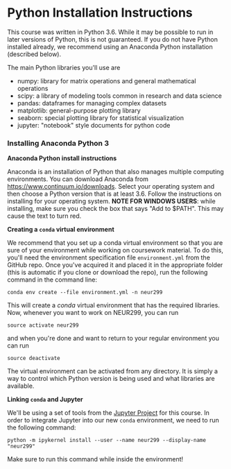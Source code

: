 # Python Installation Instructions

This course was written in Python 3.6.
While it may be possible to run in later versions of Python,
this is not guaranteed.
If you do not have Python installed already, we recommend using an Anaconda Python installation (described below).

The main Python libraries you'll use are

- numpy: library for matrix operations and general mathematical operations
- scipy: a library of modeling tools common in research and data science
- pandas: dataframes for managing complex datasets
- matplotlib: general-purpose plotting library
- seaborn: special plotting library for statistical visualization
- jupyter: "notebook" style documents for python code

### Installing Anaconda Python 3

**Anaconda Python install instructions**

Anaconda is an installation of Python that also manages multiple computing environments. You can download Anaconda from https://www.continuum.io/downloads. Select your operating system and then choose a Python version that is at least 3.6. Follow the instructions on installing for your operating system. **NOTE FOR WINDOWS USERS**: while installing, make sure you check the box that says  "Add to $PATH". This may cause the text to turn red.

**Creating a ```conda``` virtual environment**

We recommend that you set up a conda virtual environment so that you are sure of your environment while working on coursework material. To do this, you'll need the environment specification file `environment.yml` from the GitHub repo.
Once you've acquired it and placed it in the appropriate folder (this is automatic if you clone or download the repo),
run the following command in the command line:
```
conda env create --file environment.yml -n neur299
```

This will create a _conda_ virtual environment that has the required libraries. 
Now, whenever you want to work on NEUR299, you can run
```
source activate neur299
```
and when you're done and want to return to your regular environment you can run
```
source deactivate
```
The virtual environment can be activated from any directory. It is simply a way to control which Python version is being used and what libraries are available.

**Linking ```conda``` and Jupyter**

We'll be using a set of tools from the
[Jupyter Project](http://jupyter.org/)
for this course.
In order to integrate Jupyter into our new `conda` environment,
we need to run the following command:

```
python -m ipykernel install --user --name neur299 --display-name "neur299"
```

Make sure to run this command while inside the environment!
